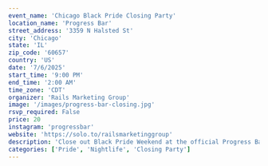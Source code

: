 ```yaml
---
event_name: 'Chicago Black Pride Closing Party'
location_name: 'Progress Bar'
street_address: '3359 N Halsted St'
city: 'Chicago'
state: 'IL'
zip_code: '60657'
country: 'US'
date: '7/6/2025'
start_time: '9:00 PM'
end_time: '2:00 AM'
time_zone: 'CDT'
organizer: 'Rails Marketing Group'
image: '/images/progress-bar-closing.jpg'
rsvp_required: False
price: 20
instagram: 'progressbar'
website: 'https://solo.to/railsmarketinggroup'
description: 'Close out Black Pride Weekend at the official Progress Bar Farewell Party.'
categories: ['Pride', 'Nightlife', 'Closing Party']
---
```

